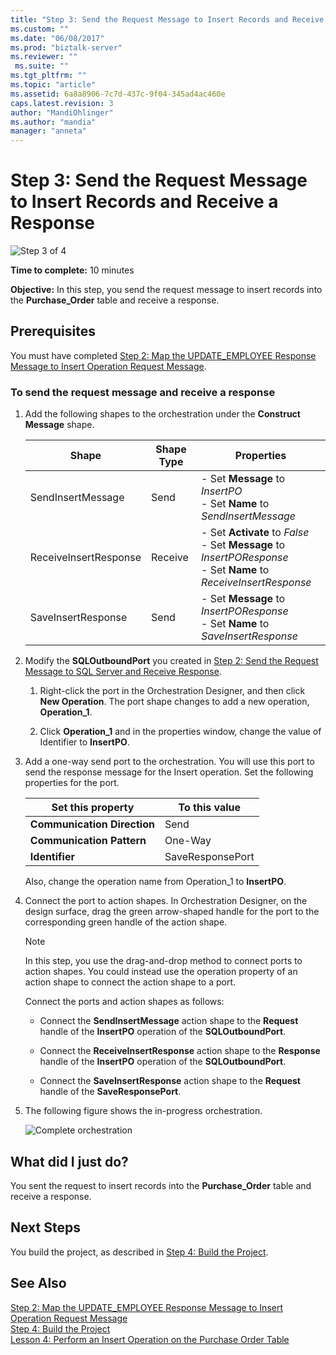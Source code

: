 ```yaml
---
title: "Step 3: Send the Request Message to Insert Records and Receive a Response | Microsoft Docs"
ms.custom: ""
ms.date: "06/08/2017"
ms.prod: "biztalk-server"
ms.reviewer: ""
 ms.suite: ""
ms.tgt_pltfrm: ""
ms.topic: "article"
ms.assetid: 6a8a8906-7c7d-437c-9f04-345ad4ac460e
caps.latest.revision: 3
author: "MandiOhlinger"
ms.author: "mandia"
manager: "anneta"
---
```

# Step 3: Send the Request Message to Insert Records and Receive a Response
![Step 3 of 4](../../adapters-and-accelerators/adapter-oracle-ebs/media/step-3of4.gif "Step_3of4")  
  
 **Time to complete:** 10 minutes  
  
 **Objective:** In this step, you send the request message to insert records into the **Purchase_Order** table and receive a response.  
  
## Prerequisites  
 You must have completed [Step 2: Map the UPDATE_EMPLOYEE Response Message to Insert Operation Request Message](../../adapters-and-accelerators/adapter-sql/step-2-map-update_employee-response-to-insert-operation-request.md).  
  
### To send the request message and receive a response  
  
1.  Add the following shapes to the orchestration under the **Construct Message** shape.  
  
    |Shape|Shape Type|Properties|  
    |-----------|----------------|----------------|  
    |SendInsertMessage|Send|-   Set **Message** to *InsertPO*<br />-   Set **Name** to *SendInsertMessage*|  
    |ReceiveInsertResponse|Receive|-   Set **Activate** to *False*<br />-   Set **Message** to *InsertPOResponse*<br />-   Set **Name** to *ReceiveInsertResponse*|  
    |SaveInsertResponse|Send|-   Set **Message** to *InsertPOResponse*<br />-   Set **Name** to *SaveInsertResponse*|  
  
2.  Modify the **SQLOutboundPort** you created in [Step 2: Send the Request Message to SQL Server and Receive Response](../../adapters-and-accelerators/adapter-sql/step-2-send-the-request-message-to-sql-server-and-receive-response.md).  
  
    1.  Right-click the port in the Orchestration Designer, and then click **New Operation**. The port shape changes to add a new operation, **Operation_1**.  
  
    2.  Click **Operation_1** and in the properties window, change the value of Identifier to **InsertPO**.  
  
3.  Add a one-way send port to the orchestration. You will use this port to send the response message for the Insert operation. Set the following properties for the port.  
  
    |Set this property|To this value|  
    |-----------------------|-------------------|  
    |**Communication Direction**|Send|  
    |**Communication Pattern**|One-Way|  
    |**Identifier**|SaveResponsePort|  
  
     Also, change the operation name from Operation_1 to **InsertPO**.  
  
4.  Connect the port to action shapes. In Orchestration Designer, on the design surface, drag the green arrow-shaped handle for the port to the corresponding green handle of the action shape.  
  
    > [!NOTE]
    >  In this step, you use the drag-and-drop method to connect ports to action shapes. You could instead use the operation property of an action shape to connect the action shape to a port.  
  
     Connect the ports and action shapes as follows:  
  
    -   Connect the **SendInsertMessage** action shape to the **Request** handle of the **InsertPO** operation of the **SQLOutboundPort**.  
  
    -   Connect the **ReceiveInsertResponse** action shape to the **Response** handle of the **InsertPO** operation of the **SQLOutboundPort**.  
  
    -   Connect the **SaveInsertResponse** action shape to the **Request** handle of the **SaveResponsePort**.  
  
5.  The following figure shows the in-progress orchestration.  
  
     ![Complete orchestration](../../adapters-and-accelerators/adapter-sql/media/sql-adap-tut-09-comp-orch.gif "sql_adap_tut_09_comp_orch")  
  
## What did I just do?  
 You sent the request to insert records into the **Purchase_Order** table and receive a response.  
  
## Next Steps  
 You build the project, as described in [Step 4: Build the Project](../../adapters-and-accelerators/adapter-sql/step-4-build-the-project.md).  
  
## See Also  
 [Step 2: Map the UPDATE_EMPLOYEE Response Message to Insert Operation Request Message](../../adapters-and-accelerators/adapter-sql/step-2-map-update_employee-response-to-insert-operation-request.md)   
 [Step 4: Build the Project](../../adapters-and-accelerators/adapter-sql/step-4-build-the-project.md)   
 [Lesson 4: Perform an Insert Operation on the Purchase Order Table](../../adapters-and-accelerators/adapter-sql/lesson-4-perform-an-insert-operation-on-the-purchase-order-table.md)